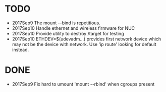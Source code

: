 # TODO

* 2017Sep9 The mount --bind is repetitious.
* 2017Sep10 Handle ethernet and wireless firmware for NUC
* 2017Sep10 Provide utility to destroy /target for testing
* 2017Sep10 ETHDEV=$(udevadm...) provides first network device which may not be the device with network.  Use 'ip route' looking for default instead.

# DONE
* 2017Sep9 Fix hard to umount 'mount --rbind' when cgroups present
